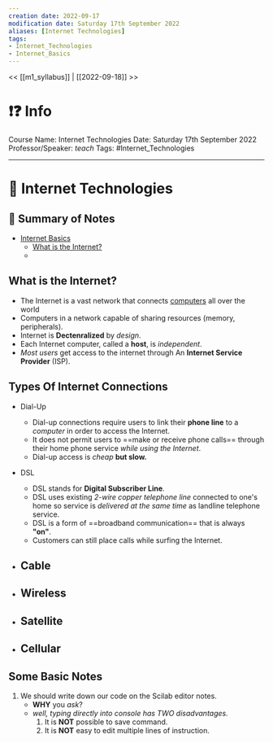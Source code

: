 ```yaml
---
creation date: 2022-09-17
modification date: Saturday 17th September 2022
aliases: [Internet Technologies] 
tags: 
- Internet_Technologies
- Internet_Basics
---
```


<< [[m1_syllabus]] | [[2022-09-18]] >>

# ❗❓ Info
Course Name: Internet Technologies
Date: Saturday 17th September 2022
Professor/Speaker: *teach*
Tags: #Internet_Technologies 

---
# 📑 Internet Technologies

## 📃 Summary of Notes
- [Internet Basics](#)
	- [What is the Internet?](#what_is_the_internet)
	- [](#)


## **What is the Internet?**
- The Internet is a vast network that connects [computers](Side_Notes/computer) all over the world
- Computers in a network capable of sharing resources (memory, peripherals).
- Internet is **Dectenralized** by *design*.
- Each Internet computer, called a **host**, is *independent*.
- *Most users* get access to the internet through An **Internet Service Provider** (ISP). 

## **Types Of Internet Connections**
- Dial-Up
	- Dial-up connections require users to link their **phone line** to a *computer* in order to access the Internet.
	- It does not permit users to ==make or receive phone calls== through their home phone service *while using the Internet*.
	- Dial-up access is *cheap* **but slow.**

- DSL
	- DSL stands for **Digital Subscriber Line**.
	- DSL uses existing *2-wire copper telephone line* connected to one's home so service is *delivered at the same time* as landline telephone service.
	- DSL is a form of ==broadband communication== that is always **"on"**.
	- Customers can still place calls while surfing the Internet.

- Cable
	- 
- Wireless
	- 
- Satellite
	- 
- Cellular
	- 


## Some Basic Notes
1. We should write down our code on the Scilab editor notes.
	- **WHY** you *ask*?
	- *well, typing directly into console has TWO disadvantages.*
		1. It is **NOT** possible to save command.
		2. It is **NOT** easy to edit multiple lines of instruction.

